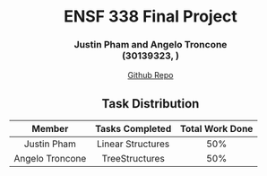 <div align=center>
<h1> ENSF 338 Final Project </h1>
<h3> Justin Pham and Angelo Troncone <br> (30139323, ) </h3>

<a href="https://github.com/justin-phxm/ENSF338FinalProject">Github Repo</a>

<h2> Task Distribution </h2>

| Member | Tasks Completed | Total Work Done |
| :----: | :-------------: | :-------------: |
| Justin Pham | Linear Structures <br> | 50% |
| Angelo Troncone | TreeStructures <br> | 50% |
</div>
